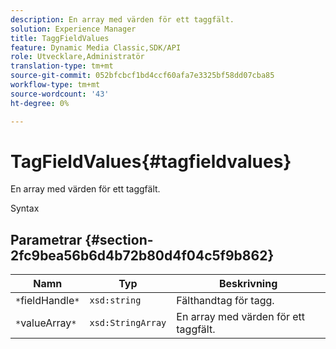 ```yaml
---
description: En array med värden för ett taggfält.
solution: Experience Manager
title: TaggFieldValues
feature: Dynamic Media Classic,SDK/API
role: Utvecklare,Administratör
translation-type: tm+mt
source-git-commit: 052bfcbcf1bd4ccf60afa7e3325bf58dd07cba85
workflow-type: tm+mt
source-wordcount: '43'
ht-degree: 0%

---
```



# TagFieldValues{#tagfieldvalues}

En array med värden för ett taggfält.

Syntax

## Parametrar {#section-2fc9bea56b6d4b72b80d4f04c5f9b862}

| Namn | Typ | Beskrivning |
|---|---|---|
| `*`fieldHandle`*` | `xsd:string` | Fälthandtag för tagg. |
| `*`valueArray`*` | `xsd:StringArray` | En array med värden för ett taggfält. |

